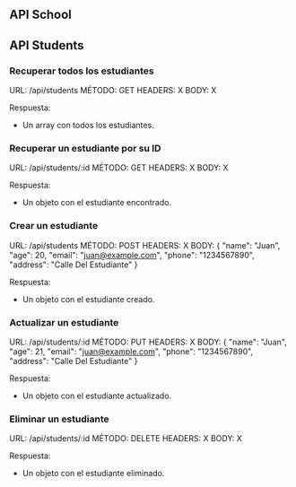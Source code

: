 ## API School

## API Students

### Recuperar todos los estudiantes

URL: /api/students
MÉTODO: GET
HEADERS: X
BODY: X

Respuesta:

- Un array con todos los estudiantes.

### Recuperar un estudiante por su ID

URL: /api/students/:id
MÉTODO: GET
HEADERS: X
BODY: X

Respuesta:

- Un objeto con el estudiante encontrado.

### Crear un estudiante

URL: /api/students
MÉTODO: POST
HEADERS: X
BODY: {
"name": "Juan",
"age": 20,
"email": "juan@example.com",
"phone": "1234567890",
"address": "Calle Del Estudiante"
}

Respuesta:

- Un objeto con el estudiante creado.

### Actualizar un estudiante

URL: /api/students/:id
MÉTODO: PUT
HEADERS: X
BODY: {
"name": "Juan",
"age": 21,
"email": "juan@example.com",
"phone": "1234567890",
"address": "Calle Del Estudiante"
}

Respuesta:

- Un objeto con el estudiante actualizado.

### Eliminar un estudiante

URL: /api/students/:id
MÉTODO: DELETE
HEADERS: X
BODY: X

Respuesta:

- Un objeto con el estudiante eliminado.
